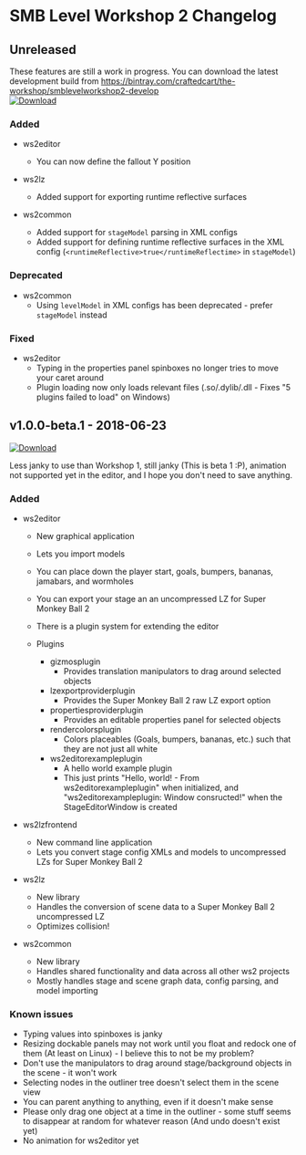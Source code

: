 SMB Level Workshop 2 Changelog
==============================

## Unreleased

These features are still a work in progress. You can download the latest development build from https://bintray.com/craftedcart/the-workshop/smblevelworkshop2-develop  
[ ![Download](https://api.bintray.com/packages/craftedcart/the-workshop/smblevelworkshop2-develop/images/download.svg) ](https://bintray.com/craftedcart/the-workshop/smblevelworkshop2-develop/_latestVersion)

### Added

- ws2editor
    - You can now define the fallout Y position

- ws2lz
    - Added support for exporting runtime reflective surfaces
    
- ws2common
    - Added support for `stageModel` parsing in XML configs
    - Added support for defining runtime reflective surfaces in the XML config (`<runtimeReflective>true</runtimeReflectime>` in `stageModel`)
    
### Deprecated

- ws2common
    - Using `levelModel` in XML configs has been deprecated - prefer `stageModel` instead

### Fixed

- ws2editor
    - Typing in the properties panel spinboxes no longer tries to move your caret around
    - Plugin loading now only loads relevant files (.so/.dylib/.dll - Fixes "5 plugins failed to load" on Windows)

## v1.0.0-beta.1 - 2018-06-23

[ ![Download](https://api.bintray.com/packages/craftedcart/the-workshop/smblevelworkshop2-beta/images/download.svg?version=v1.0.0-beta.1) ](https://bintray.com/craftedcart/the-workshop/smblevelworkshop2-beta/v1.0.0-beta.1/link)

Less janky to use than Workshop 1, still janky (This is beta 1 :P), animation not supported yet in the editor, and I hope you don't need to save anything.

### Added

- ws2editor
    - New graphical application
    - Lets you import models
    - You can place down the player start, goals, bumpers, bananas, jamabars, and wormholes
    - You can export your stage an an uncompressed LZ for Super Monkey Ball 2
    - There is a plugin system for extending the editor

    - Plugins
        - gizmosplugin
            - Provides translation manipulators to drag around selected objects
        - lzexportproviderplugin
            - Provides the Super Monkey Ball 2 raw LZ export option
        - propertiesproviderplugin
            - Provides an editable properties panel for selected objects
        - rendercolorsplugin
            - Colors placeables (Goals, bumpers, bananas, etc.) such that they are not just all white
        - ws2editorexampleplugin
            - A hello world example plugin
            - This just prints "Hello, world! - From ws2editorexampleplugin" when initialized, and "ws2editorexampleplugin: Window consructed!" when the StageEditorWindow is created

- ws2lzfrontend
    - New command line application
    - Lets you convert stage config XMLs and models to uncompressed LZs for Super Monkey Ball 2

- ws2lz
    - New library
    - Handles the conversion of scene data to a Super Monkey Ball 2 uncompressed LZ
    - Optimizes collision!

- ws2common
    - New library
    - Handles shared functionality and data across all other ws2 projects
    - Mostly handles stage and scene graph data, config parsing, and model importing

### Known issues

- Typing values into spinboxes is janky
- Resizing dockable panels may not work until you float and redock one of them (At least on Linux) - I believe this to not be my problem?
- Don't use the manipulators to drag around stage/background objects in the scene - it won't work
- Selecting nodes in the outliner tree doesn't select them in the scene view
- You can parent anything to anything, even if it doesn't make sense
- Please only drag one object at a time in the outliner - some stuff seems to disappear at random for whatever reason (And undo doesn't exist yet)
- No animation for ws2editor yet

